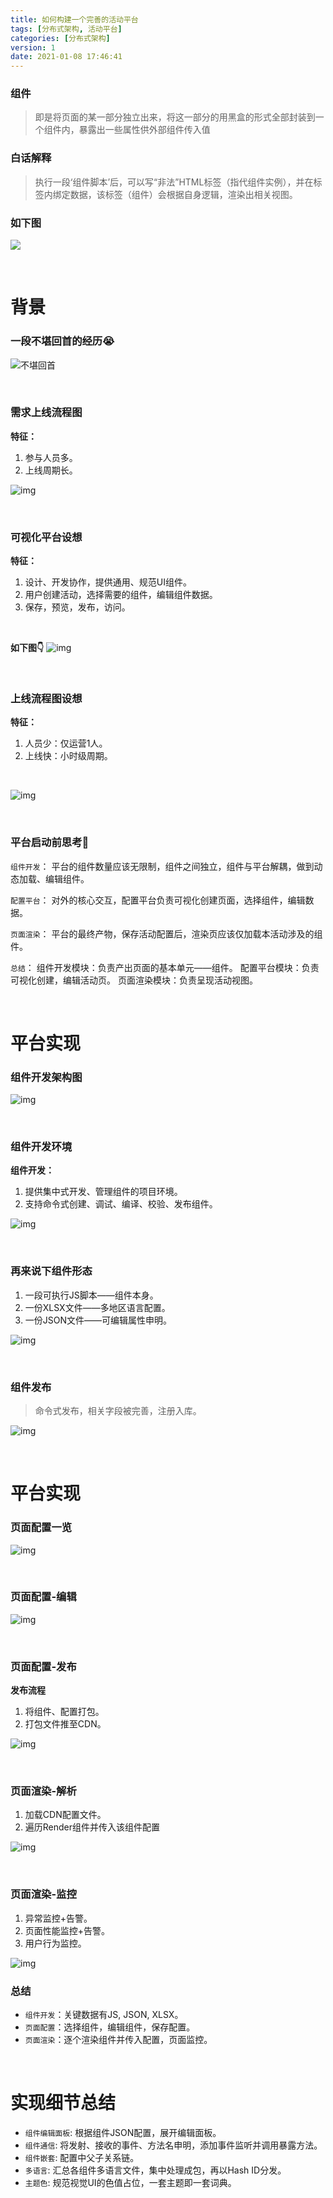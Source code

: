 ```yaml
---
title: 如何构建一个完善的活动平台
tags: [分布式架构, 活动平台]
categories: [分布式架构]
version: 1
date: 2021-01-08 17:46:41
---
```


### 组件
>即是将页面的某一部分独立出来，将这一部分的用黑盒的形式全部封装到一个组件内，暴露出一些属性供外部组件传入值
<!-- more -->
### 白话解释
>执行一段‘组件脚本’后，可以写“非法”HTML标签（指代组件实例），并在标签内绑定数据，该标签（组件）会根据自身逻辑，渲染出相关视图。

### 如下图

![](/images/如何构建一个完善的活动平台/如何构建一个完善的活动平台-01.png)

<br>

# 背景

### 一段不堪回首的经历😭
![不堪回首](/images/如何构建一个完善的活动平台/如何构建一个完善的活动平台-02.png)

<br>

### 需求上线流程图

**特征：**
1.  参与人员多。
2.  上线周期长。

![img](/images/如何构建一个完善的活动平台/如何构建一个完善的活动平台-03.png)

<br>

### 可视化平台设想

**特征：**
1.  设计、开发协作，提供通用、规范UI组件。
2.  用户创建活动，选择需要的组件，编辑组件数据。
3.  保存，预览，发布，访问。

<br>

**如下图👇**
![img](/images/如何构建一个完善的活动平台/如何构建一个完善的活动平台-04.png)

<br>

### 上线流程图设想

**特征：**
1.  人员少：仅运营1人。
2.  上线快：小时级周期。

<br>

![img](/images/如何构建一个完善的活动平台/如何构建一个完善的活动平台-05.png)

<br>

### 平台启动前思考🤔

`组件开发`：
平台的组件数量应该无限制，组件之间独立，组件与平台解耦，做到动态加载、编辑组件。

`配置平台`：
对外的核心交互，配置平台负责可视化创建页面，选择组件，编辑数据。

`页面渲染`：
平台的最终产物，保存活动配置后，渲染页应该仅加载本活动涉及的组件。

`总结`：
组件开发模块：负责产出页面的基本单元——组件。
配置平台模块：负责可视化创建，编辑活动页。
页面渲染模块：负责呈现活动视图。

<br>

# 平台实现

### 组件开发架构图

![img](/images/如何构建一个完善的活动平台/如何构建一个完善的活动平台-06.png)

<br>

### 组件开发环境

**组件开发：**
1.  提供集中式开发、管理组件的项目环境。
2.  支持命令式创建、调试、编译、校验、发布组件。

![img](/images/如何构建一个完善的活动平台/如何构建一个完善的活动平台-07.png)

<br>

### 再来说下组件形态

1.  一段可执行JS脚本——组件本身。
2.  一份XLSX文件——多地区语言配置。
3.  一份JSON文件——可编辑属性申明。

![img](/images/如何构建一个完善的活动平台/如何构建一个完善的活动平台-08.png)

<br>

### 组件发布

>命令式发布，相关字段被完善，注册入库。

![img](/images/如何构建一个完善的活动平台/如何构建一个完善的活动平台-09.png)

<br>

# 平台实现

### 页面配置一览

![img](/images/如何构建一个完善的活动平台/如何构建一个完善的活动平台-10.png)

<br>

### 页面配置-编辑

![img](/images/如何构建一个完善的活动平台/如何构建一个完善的活动平台-11.png)

<br>

### 页面配置-发布

**发布流程**
1.  将组件、配置打包。
2.  打包文件推至CDN。

![img](/images/如何构建一个完善的活动平台/如何构建一个完善的活动平台-12.png)

<br>

### 页面渲染-解析

1.  加载CDN配置文件。
2.  遍历Render组件并传入该组件配置

![img](/images/如何构建一个完善的活动平台/如何构建一个完善的活动平台-13.png)

<br>

### 页面渲染-监控

1.  异常监控+告警。
2.  页面性能监控+告警。
3.  用户行为监控。

![img](/images/如何构建一个完善的活动平台/如何构建一个完善的活动平台-14.png)

### 总结

- `组件开发`：关键数据有JS, JSON, XLSX。
- `页面配置`：选择组件，编辑组件，保存配置。
- `页面渲染`：逐个渲染组件并传入配置，页面监控。

<br>

# 实现细节总结

- `组件编辑面板`: 根据组件JSON配置，展开编辑面板。
- `组件通信`: 将发射、接收的事件、方法名申明，添加事件监听并调用暴露方法。
- `组件嵌套`: 配置中父子关系链。
- `多语言`: 汇总各组件多语言文件，集中处理成包，再以Hash ID分发。
- `主题色`: 规范视觉UI的色值占位，一套主题即一套词典。